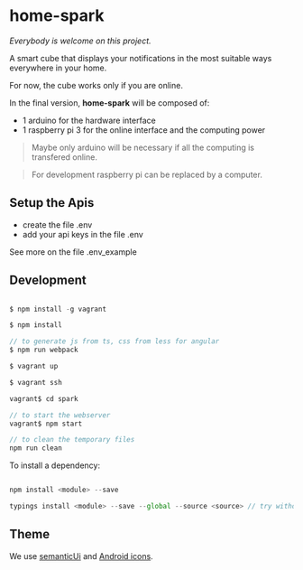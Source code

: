 # home-spark

*Everybody is welcome on this project.*

A smart cube that displays your notifications in the most suitable ways everywhere in your home.

For now, the cube works only if you are online.

In the final version, **home-spark** will be composed of:

* 1 arduino for the hardware interface
* 1 raspberry pi 3 for the online interface and the computing power

> Maybe only arduino will be necessary if all the computing is transfered online.

> For development raspberry pi can be replaced by a computer.



## Setup the Apis

* create the file .env
* add your api keys in the file .env

See more on the file .env_example

## Development

```javascript

$ npm install -g vagrant

$ npm install

// to generate js from ts, css from less for angular
$ npm run webpack

$ vagrant up

$ vagrant ssh

vagrant$ cd spark

// to start the webserver
vagrant$ npm start

// to clean the temporary files
npm run clean

```

To install a dependency:

```javascript

npm install <module> --save

typings install <module> --save --global --source <source> // try without argument source, typings will make you proposition
```

## Theme

We use [semanticUi](http://semantic-ui.com/) and [Android icons](http://zavoloklom.github.io/material-design-iconic-font/icons.html).
